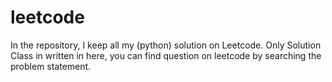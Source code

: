 # leetcode
In the repository, I keep all my (python) solution on Leetcode. Only Solution Class in written in here, you can find question on leetcode by searching the problem statement.
